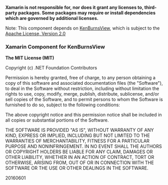 **Xamarin is not responsible for, nor does it grant any licenses to, third-party packages. Some packages may require or install dependencies which are governed by additional licenses.**

Note: This component depends on [KenBurnsView](https://github.com/flavioarfaria/KenBurnsView), which is subject to the [Apache License, Version 2.0](https://github.com/flavioarfaria/KenBurnsView/blob/master/LICENSE)

### Xamarin Component for KenBurnsView

**The MIT License (MIT)**

Copyright (c) .NET Foundation Contributors

Permission is hereby granted, free of charge, to any person obtaining a copy of this software and associated documentation files (the "Software"), to deal in the Software without restriction, including without limitation the rights to use, copy, modify, merge, publish, distribute, sublicense, and/or sell copies of the Software, and to permit persons to whom the Software is furnished to do so, subject to the following conditions:

The above copyright notice and this permission notice shall be included in all copies or substantial portions of the Software.

THE SOFTWARE IS PROVIDED "AS IS", WITHOUT WARRANTY OF ANY KIND, EXPRESS OR IMPLIED, INCLUDING BUT NOT LIMITED TO THE WARRANTIES OF MERCHANTABILITY, FITNESS FOR A PARTICULAR PURPOSE AND NONINFRINGEMENT. IN NO EVENT SHALL THE AUTHORS OR COPYRIGHT HOLDERS BE LIABLE FOR ANY CLAIM, DAMAGES OR OTHER LIABILITY, WHETHER IN AN ACTION OF CONTRACT, TORT OR OTHERWISE, ARISING FROM, OUT OF OR IN CONNECTION WITH THE SOFTWARE OR THE USE OR OTHER DEALINGS IN THE SOFTWARE.

20160601
